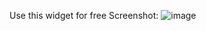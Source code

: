 Use this widget for free
Screenshot:
![image](https://user-images.githubusercontent.com/71491992/126031320-de6b5fab-1e52-43ae-81d7-be838a6593f0.png)
